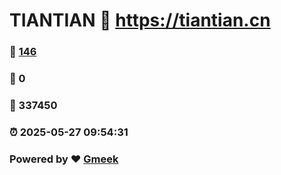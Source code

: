 # TIANTIAN :link: https://tiantian.cn 
### :page_facing_up: [146](https://tiantian.cn/tag.html) 
### :speech_balloon: 0 
### :hibiscus: 337450 
### :alarm_clock: 2025-05-27 09:54:31 
### Powered by :heart: [Gmeek](https://github.com/Meekdai/Gmeek)

